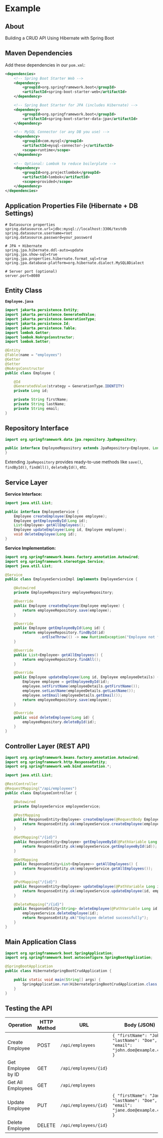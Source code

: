# Example

## About

Building a CRUD API Using Hibernate with Spring Boot

## Maven Dependencies

Add these dependencies in our `pom.xml`:

```xml
<dependencies>
    <!-- Spring Boot Starter Web -->
    <dependency>
        <groupId>org.springframework.boot</groupId>
        <artifactId>spring-boot-starter-web</artifactId>
    </dependency>

    <!-- Spring Boot Starter for JPA (includes Hibernate) -->
    <dependency>
        <groupId>org.springframework.boot</groupId>
        <artifactId>spring-boot-starter-data-jpa</artifactId>
    </dependency>

    <!-- MySQL Connector (or any DB you use) -->
    <dependency>
        <groupId>com.mysql</groupId>
        <artifactId>mysql-connector-j</artifactId>
        <scope>runtime</scope>
    </dependency>
    
    <!-- Optional: Lombok to reduce boilerplate -->
    <dependency>
        <groupId>org.projectlombok</groupId>
        <artifactId>lombok</artifactId>
        <scope>provided</scope>
    </dependency>
</dependencies>
```

## Application Properties File (Hibernate + DB Settings)

```properties
# Datasource properties
spring.datasource.url=jdbc:mysql://localhost:3306/testdb
spring.datasource.username=root
spring.datasource.password=your_password

# JPA + Hibernate
spring.jpa.hibernate.ddl-auto=update
spring.jpa.show-sql=true
spring.jpa.properties.hibernate.format_sql=true
spring.jpa.database-platform=org.hibernate.dialect.MySQL8Dialect

# Server port (optional)
server.port=8080
```

## Entity Class

**`Employee.java`**

```java
import jakarta.persistence.Entity;
import jakarta.persistence.GeneratedValue;
import jakarta.persistence.GenerationType;
import jakarta.persistence.Id;
import jakarta.persistence.Table;
import lombok.Getter;
import lombok.NoArgsConstructor;
import lombok.Setter;

@Entity
@Table(name = "employees")
@Getter
@Setter
@NoArgsConstructor
public class Employee {

    @Id
    @GeneratedValue(strategy = GenerationType.IDENTITY)
    private Long id;

    private String firstName;
    private String lastName;
    private String email;
}
```

## Repository Interface

```java
import org.springframework.data.jpa.repository.JpaRepository;

public interface EmployeeRepository extends JpaRepository<Employee, Long> {
}
```

Extending `JpaRepository` provides ready-to-use methods like `save()`, `findById()`, `findAll()`, `deleteById()`, etc.

## Service Layer

**Service Interface:**

```java
import java.util.List;

public interface EmployeeService {
    Employee createEmployee(Employee employee);
    Employee getEmployeeById(Long id);
    List<Employee> getAllEmployees();
    Employee updateEmployee(Long id, Employee employee);
    void deleteEmployee(Long id);
}
```

**Service Implementation:**

```java
import org.springframework.beans.factory.annotation.Autowired;
import org.springframework.stereotype.Service;
import java.util.List;

@Service
public class EmployeeServiceImpl implements EmployeeService {

    @Autowired
    private EmployeeRepository employeeRepository;

    @Override
    public Employee createEmployee(Employee employee) {
        return employeeRepository.save(employee);
    }

    @Override
    public Employee getEmployeeById(Long id) {
        return employeeRepository.findById(id)
                .orElseThrow(() -> new RuntimeException("Employee not found with id " + id));
    }

    @Override
    public List<Employee> getAllEmployees() {
        return employeeRepository.findAll();
    }

    @Override
    public Employee updateEmployee(Long id, Employee employeeDetails) {
        Employee employee = getEmployeeById(id);
        employee.setFirstName(employeeDetails.getFirstName());
        employee.setLastName(employeeDetails.getLastName());
        employee.setEmail(employeeDetails.getEmail());
        return employeeRepository.save(employee);
    }

    @Override
    public void deleteEmployee(Long id) {
        employeeRepository.deleteById(id);
    }
}
```

## Controller Layer (REST API)

```java
import org.springframework.beans.factory.annotation.Autowired;
import org.springframework.http.ResponseEntity;
import org.springframework.web.bind.annotation.*;

import java.util.List;

@RestController
@RequestMapping("/api/employees")
public class EmployeeController {

    @Autowired
    private EmployeeService employeeService;

    @PostMapping
    public ResponseEntity<Employee> createEmployee(@RequestBody Employee employee) {
        return ResponseEntity.ok(employeeService.createEmployee(employee));
    }

    @GetMapping("/{id}")
    public ResponseEntity<Employee> getEmployeeById(@PathVariable Long id) {
        return ResponseEntity.ok(employeeService.getEmployeeById(id));
    }

    @GetMapping
    public ResponseEntity<List<Employee>> getAllEmployees() {
        return ResponseEntity.ok(employeeService.getAllEmployees());
    }

    @PutMapping("/{id}")
    public ResponseEntity<Employee> updateEmployee(@PathVariable Long id, @RequestBody Employee employee) {
        return ResponseEntity.ok(employeeService.updateEmployee(id, employee));
    }

    @DeleteMapping("/{id}")
    public ResponseEntity<String> deleteEmployee(@PathVariable Long id) {
        employeeService.deleteEmployee(id);
        return ResponseEntity.ok("Employee deleted successfully");
    }
}
```

## Main Application Class

```java
import org.springframework.boot.SpringApplication;
import org.springframework.boot.autoconfigure.SpringBootApplication;

@SpringBootApplication
public class HibernateSpringBootCrudApplication {

    public static void main(String[] args) {
        SpringApplication.run(HibernateSpringBootCrudApplication.class, args);
    }
}
```

## Testing the API

<table data-full-width="true"><thead><tr><th width="173.44921875">Operation</th><th width="128.31640625">HTTP Method</th><th width="205.33203125">URL</th><th>Body (JSON)</th></tr></thead><tbody><tr><td>Create Employee</td><td>POST</td><td><code>/api/employees</code></td><td><code>{ "firstName": "John", "lastName": "Doe", "email": "john.doe@example.com" }</code></td></tr><tr><td>Get Employee by ID</td><td>GET</td><td><code>/api/employees/{id}</code></td><td></td></tr><tr><td>Get All Employees</td><td>GET</td><td><code>/api/employees</code></td><td></td></tr><tr><td>Update Employee</td><td>PUT</td><td><code>/api/employees/{id}</code></td><td><code>{ "firstName": "Jane", "lastName": "Doe", "email": "jane.doe@example.com" }</code></td></tr><tr><td>Delete Employee</td><td>DELETE</td><td><code>/api/employees/{id}</code></td><td></td></tr></tbody></table>

